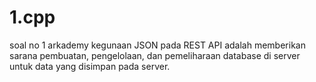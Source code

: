 # 1.cpp
soal no 1 arkademy
kegunaan JSON pada REST API adalah memberikan sarana pembuatan, pengelolaan, dan pemeliharaan database di server untuk data yang disimpan pada server.
